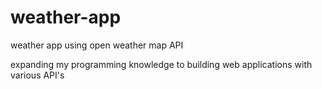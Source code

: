 # weather-app
weather app using open weather map API

expanding my programming knowledge to building web applications with various API's
